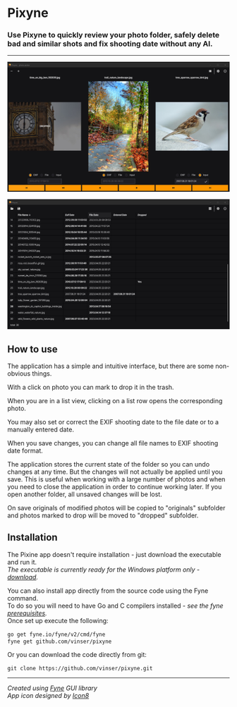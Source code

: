 # Pixyne

### Use Pixyne to quickly review your photo folder, safely delete bad and similar shots and fix shooting date without any AI.  

---

![image](docs/pixyneapp.jpg)

![image](docs/pixyneapp2.jpg)

## How to use

The application has a simple and intuitive interface, but there are some non-obvious things.   

With a click on photo you can mark to drop it in the trash.

When you are in a list view, clicking on a list row opens the corresponding photo.  

You may also set or correct the EXIF shooting date to the file date or to a manually entered date.

When you save changes, you can change all file names to EXIF shooting date format.  

The application stores the current state of the folder so you can undo changes at any time. But the changes will not actually be applied until you save. This is useful when working with a large number of photos and when you need to close the application in order to continue working later. If you open another folder, all unsaved changes will be lost.    

On save originals of modified photos will be copied to "originals" subfolder and photos marked to drop will be moved to "dropped" subfolder.  


## Installation

The Pixine app doesn't require installation - just download the executable and run it.  
*The executable is currently ready for the Windows platform only - [download](https://github.com/vinser/pixyne/releases/download/v1.0.0/pixine.exe).*  

You can also install app directly from the source code using the Fyne command.  
To do so you will need to have Go and C compilers installed - *see the fyne [prerequisites](https://developer.fyne.io/started/).*  
Once set up execute the following:
```
go get fyne.io/fyne/v2/cmd/fyne
fyne get github.com/vinser/pixyne
```
Or you can download the code directly from git:
```
git clone https://github.com/vinser/pixyne.git
```
---
*Created using [Fyne](https://github.com/fyne-io/fyne) GUI library*  
*App icon designed by [Icon8](https://icon8.com)*  


